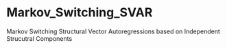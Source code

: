 # Markov_Switching_SVAR
Markov Switching Structural Vector Autoregressions based on Independent Strucutral Components
